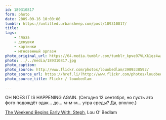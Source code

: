 ```yaml
---
id: 189310817
form: photo
date: 2009-09-16 10:00:00
tumblr: https://untitled.urbansheep.com/post/189310817/
title:
tags:
    - глаза
    - девушки
    - картинки
    - мгновенный оргазм
photo_original_url: https://64.media.tumblr.com/tumblr_kpve07VLXk1qz4wzio1_500.jpg
photo: ../../media/189310817.jpg
photo_caption:
photo_source: http://www.flickr.com/photos/louobedlam/3909338592/
photo_source_url: https://href.li/?http://www.flickr.com/photos/louobedlam/3909338592/
photo_source_title: Flickr / louobedlam

---
```


<p>OH NOES IT IS HAPPENING AGAIN. (Сегодня 12 сентября, но пусть это фото подождёт эдак… до… м-м-м… утра среды? Да, вполне.)</p>

<p><a href="http://www.flickr.com/photos/louobedlam/3909338592/">The Weekend Begins Early With: Steph</a>, Lou O’ Bedlam</p>
